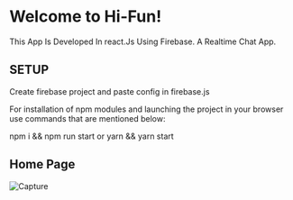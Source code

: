# Welcome to Hi-Fun! 

This App Is Developed In react.Js Using Firebase. A Realtime Chat App. 


## SETUP

Create firebase project and paste config in firebase.js 

For installation of npm modules and launching the project in your browser use commands that are mentioned below:

npm i && npm run start or yarn && yarn start

## Home Page

![Capture](https://user-images.githubusercontent.com/101420673/182065730-c2e2f5b3-b177-4e4d-9a8f-2ce2aecdbeae.png)
